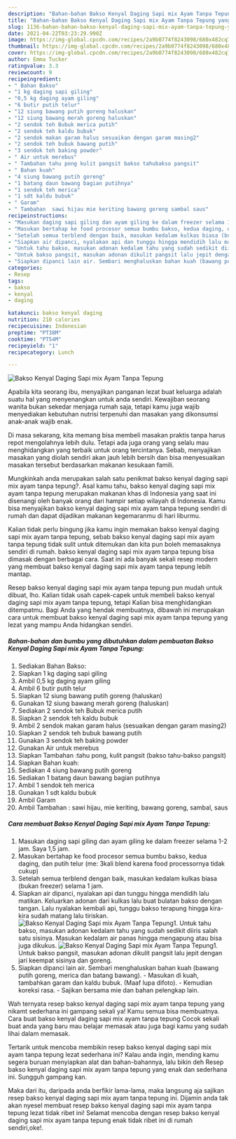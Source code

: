```yaml
---
description: "Bahan-bahan Bakso Kenyal Daging Sapi mix Ayam Tanpa Tepung yang enak dan Mudah Dibuat"
title: "Bahan-bahan Bakso Kenyal Daging Sapi mix Ayam Tanpa Tepung yang enak dan Mudah Dibuat"
slug: 1136-bahan-bahan-bakso-kenyal-daging-sapi-mix-ayam-tanpa-tepung-yang-enak-dan-mudah-dibuat
date: 2021-04-22T03:23:29.990Z
image: https://img-global.cpcdn.com/recipes/2a9b0774f8243098/680x482cq70/bakso-kenyal-daging-sapi-mix-ayam-tanpa-tepung-foto-resep-utama.jpg
thumbnail: https://img-global.cpcdn.com/recipes/2a9b0774f8243098/680x482cq70/bakso-kenyal-daging-sapi-mix-ayam-tanpa-tepung-foto-resep-utama.jpg
cover: https://img-global.cpcdn.com/recipes/2a9b0774f8243098/680x482cq70/bakso-kenyal-daging-sapi-mix-ayam-tanpa-tepung-foto-resep-utama.jpg
author: Emma Tucker
ratingvalue: 3.3
reviewcount: 9
recipeingredient:
- " Bahan Bakso"
- "1 kg daging sapi giling"
- "0,5 kg daging ayam giling"
- "6 butir putih telur"
- "12 siung bawang putih goreng haluskan"
- "12 siung bawang merah goreng haluskan"
- "2 sendok teh Bubuk merica putih"
- "2 sendok teh kaldu bubuk"
- "2 sendok makan garam halus sesuaikan dengan garam masing2"
- "2 sendok teh bubuk bawang putih"
- "3 sendok teh baking powder"
- " Air untuk merebus"
- " Tambahan tahu pong kulit pangsit bakso tahubakso pangsit"
- " Bahan kuah"
- "4 siung bawang putih goreng"
- "1 batang daun bawang bagian putihnya"
- "1 sendok teh merica"
- "1 sdt kaldu bubuk"
- " Garam"
- " Tambahan  sawi hijau mie keriting bawang goreng sambal saus"
recipeinstructions:
- "Masukan daging sapi giling dan ayam giling ke dalam freezer selama 1-2 jam. Saya 1,5 jam."
- "Masukan bertahap ke food procesor semua bumbu bakso, kedua daging, dan putih telur (me: 3kali blend karena food processornya tidak cukup)"
- "Setelah semua terblend dengan baik, masukan kedalam kulkas biasa (bukan freezer) selama 1 jam."
- "Siapkan air dipanci, nyalakan api dan tunggu hingga mendidih lalu matikan. Keluarkan adonan dari kulkas lalu buat bulatan bakso dengan tangan. Lalu nyalakan kembali api, tunggu bakso terapung hingga kira-kira sudah matang lalu tiriskan."
- "Untuk tahu bakso, masukan adonan kedalam tahu yang sudah sedikit diiris salah satu sisinya. Masukan kedalam air panas hingga mengapung atau bisa juga dikukus."
- "Untuk bakso pangsit, masukan adonan dikulit pangsit lalu jepit dengan jari keempat sisinya dan goreng."
- "Siapkan dipanci lain air. Sembari menghaluskan bahan kuah (bawang putih goreng, merica dan batang bawang).  Masukan di kuah, tambahkan garam dan kaldu bubuk. (Maaf lupa difoto). Kemudian koreksi rasa.  Sajikan bersama mie dan bahan pelengkap lain."
categories:
- Resep
tags:
- bakso
- kenyal
- daging

katakunci: bakso kenyal daging 
nutrition: 210 calories
recipecuisine: Indonesian
preptime: "PT38M"
cooktime: "PT54M"
recipeyield: "1"
recipecategory: Lunch

---
```



![Bakso Kenyal Daging Sapi mix Ayam Tanpa Tepung](https://img-global.cpcdn.com/recipes/2a9b0774f8243098/680x482cq70/bakso-kenyal-daging-sapi-mix-ayam-tanpa-tepung-foto-resep-utama.jpg)

Apabila kita seorang ibu, menyajikan panganan lezat buat keluarga adalah suatu hal yang menyenangkan untuk anda sendiri. Kewajiban seorang  wanita bukan sekedar menjaga rumah saja, tetapi kamu juga wajib menyediakan kebutuhan nutrisi terpenuhi dan masakan yang dikonsumsi anak-anak wajib enak.

Di masa  sekarang, kita memang bisa membeli masakan praktis tanpa harus repot mengolahnya lebih dulu. Tetapi ada juga orang yang selalu mau menghidangkan yang terbaik untuk orang tercintanya. Sebab, menyajikan masakan yang diolah sendiri akan jauh lebih bersih dan bisa menyesuaikan masakan tersebut berdasarkan makanan kesukaan famili. 



Mungkinkah anda merupakan salah satu penikmat bakso kenyal daging sapi mix ayam tanpa tepung?. Asal kamu tahu, bakso kenyal daging sapi mix ayam tanpa tepung merupakan makanan khas di Indonesia yang saat ini disenangi oleh banyak orang dari hampir setiap wilayah di Indonesia. Kamu bisa menyajikan bakso kenyal daging sapi mix ayam tanpa tepung sendiri di rumah dan dapat dijadikan makanan kegemaranmu di hari liburmu.

Kalian tidak perlu bingung jika kamu ingin memakan bakso kenyal daging sapi mix ayam tanpa tepung, sebab bakso kenyal daging sapi mix ayam tanpa tepung tidak sulit untuk ditemukan dan kita pun boleh memasaknya sendiri di rumah. bakso kenyal daging sapi mix ayam tanpa tepung bisa dimasak dengan berbagai cara. Saat ini ada banyak sekali resep modern yang membuat bakso kenyal daging sapi mix ayam tanpa tepung lebih mantap.

Resep bakso kenyal daging sapi mix ayam tanpa tepung pun mudah untuk dibuat, lho. Kalian tidak usah capek-capek untuk membeli bakso kenyal daging sapi mix ayam tanpa tepung, tetapi Kalian bisa menghidangkan ditempatmu. Bagi Anda yang hendak membuatnya, dibawah ini merupakan cara untuk membuat bakso kenyal daging sapi mix ayam tanpa tepung yang lezat yang mampu Anda hidangkan sendiri.

<!--inarticleads1-->

##### Bahan-bahan dan bumbu yang dibutuhkan dalam pembuatan Bakso Kenyal Daging Sapi mix Ayam Tanpa Tepung:

1. Sediakan  Bahan Bakso:
1. Siapkan 1 kg daging sapi giling
1. Ambil 0,5 kg daging ayam giling
1. Ambil 6 butir putih telur
1. Siapkan 12 siung bawang putih goreng (haluskan)
1. Gunakan 12 siung bawang merah goreng (haluskan)
1. Sediakan 2 sendok teh Bubuk merica putih
1. Siapkan 2 sendok teh kaldu bubuk
1. Ambil 2 sendok makan garam halus (sesuaikan dengan garam masing2)
1. Siapkan 2 sendok teh bubuk bawang putih
1. Gunakan 3 sendok teh baking powder
1. Gunakan  Air untuk merebus
1. Siapkan  Tambahan :tahu pong, kulit pangsit (bakso tahu-bakso pangsit)
1. Siapkan  Bahan kuah:
1. Sediakan 4 siung bawang putih goreng
1. Sediakan 1 batang daun bawang bagian putihnya
1. Ambil 1 sendok teh merica
1. Gunakan 1 sdt kaldu bubuk
1. Ambil  Garam
1. Ambil  Tambahan : sawi hijau, mie keriting, bawang goreng, sambal, saus




<!--inarticleads2-->

##### Cara membuat Bakso Kenyal Daging Sapi mix Ayam Tanpa Tepung:

1. Masukan daging sapi giling dan ayam giling ke dalam freezer selama 1-2 jam. Saya 1,5 jam.
1. Masukan bertahap ke food procesor semua bumbu bakso, kedua daging, dan putih telur (me: 3kali blend karena food processornya tidak cukup)
1. Setelah semua terblend dengan baik, masukan kedalam kulkas biasa (bukan freezer) selama 1 jam.
1. Siapkan air dipanci, nyalakan api dan tunggu hingga mendidih lalu matikan. Keluarkan adonan dari kulkas lalu buat bulatan bakso dengan tangan. Lalu nyalakan kembali api, tunggu bakso terapung hingga kira-kira sudah matang lalu tiriskan.
<img src="//assets-global.cpcdn.com/assets/icons/button_play-2c75c40dde080a61004c1f40b05d8f140eaff45d7e9e6481dc71c63d2e7c4909.png" alt="Bakso Kenyal Daging Sapi mix Ayam Tanpa Tepung">1. Untuk tahu bakso, masukan adonan kedalam tahu yang sudah sedikit diiris salah satu sisinya. Masukan kedalam air panas hingga mengapung atau bisa juga dikukus.
<img src="//assets-global.cpcdn.com/assets/icons/button_play-2c75c40dde080a61004c1f40b05d8f140eaff45d7e9e6481dc71c63d2e7c4909.png" alt="Bakso Kenyal Daging Sapi mix Ayam Tanpa Tepung">1. Untuk bakso pangsit, masukan adonan dikulit pangsit lalu jepit dengan jari keempat sisinya dan goreng.
1. Siapkan dipanci lain air. Sembari menghaluskan bahan kuah (bawang putih goreng, merica dan batang bawang). -  Masukan di kuah, tambahkan garam dan kaldu bubuk. (Maaf lupa difoto). - Kemudian koreksi rasa.  - Sajikan bersama mie dan bahan pelengkap lain.




Wah ternyata resep bakso kenyal daging sapi mix ayam tanpa tepung yang nikamt sederhana ini gampang sekali ya! Kamu semua bisa membuatnya. Cara buat bakso kenyal daging sapi mix ayam tanpa tepung Cocok sekali buat anda yang baru mau belajar memasak atau juga bagi kamu yang sudah lihai dalam memasak.

Tertarik untuk mencoba membikin resep bakso kenyal daging sapi mix ayam tanpa tepung lezat sederhana ini? Kalau anda ingin, mending kamu segera buruan menyiapkan alat dan bahan-bahannya, lalu bikin deh Resep bakso kenyal daging sapi mix ayam tanpa tepung yang enak dan sederhana ini. Sungguh gampang kan. 

Maka dari itu, daripada anda berfikir lama-lama, maka langsung aja sajikan resep bakso kenyal daging sapi mix ayam tanpa tepung ini. Dijamin anda tak akan nyesel membuat resep bakso kenyal daging sapi mix ayam tanpa tepung lezat tidak ribet ini! Selamat mencoba dengan resep bakso kenyal daging sapi mix ayam tanpa tepung enak tidak ribet ini di rumah sendiri,oke!.


